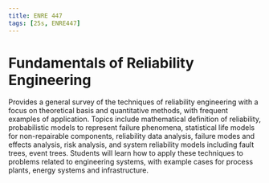 ```yaml
---
title: ENRE 447
tags: [25s, ENRE447]
---
```


# Fundamentals of Reliability Engineering

Provides a general survey of the techniques of reliability engineering with a focus on theoretical basis and quantitative methods, with frequent examples of application. Topics include mathematical definition of reliability, probabilistic models to represent failure phenomena, statistical life models for non-repairable components, reliability data analysis, failure modes and effects analysis, risk analysis, and system reliability models including fault trees, event trees. Students will learn how to apply these techniques to problems related to engineering systems, with example cases for process plants, energy systems and infrastructure.
